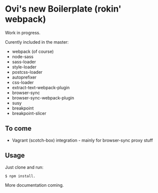 # Ovi's new Boilerplate (rokin' webpack)

Work in progress.

Curently included in the master:
* webpack (of course)
* node-sass
* sass-loader
* style-loader
* postcss-loader
* autoprefixer
* css-loader
* extract-text-webpack-plugin
* browser-sync
* browser-sync-webpack-plugin
* susy
* breakpoint
* breakpoint-slicer

## To come
* Vagrant (scotch-box) integration - mainly for browser-sync proxy stuff


## Usage

Just clone and run:

```sh
$ npm install.
```

More documentation coming.
